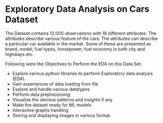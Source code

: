 # Exploratory Data Analysis on Cars Dataset
 
The Dataset contains 12,000 observations with 16 different attributes. The attributes describe various feature of the cars. The attributes can describe a particular car available in the market. Some of these are presented as brand, model, fuel types, horsepower, fuel economy in both city and highways etc. 


Following were the Objectives to Perform the EDA on this Data Set:
- Explore various python libraries to perform Exploratory data analysis (EDA).
- Gain experiences of data loading from file
- Explore and handle various datatypes
- Perform data preprocessing
- Visualize the obvious patterns and insights if any
- Make the dataset ready for ML models
- Interactive graphs handling
- Storing and displaying images in various format.
